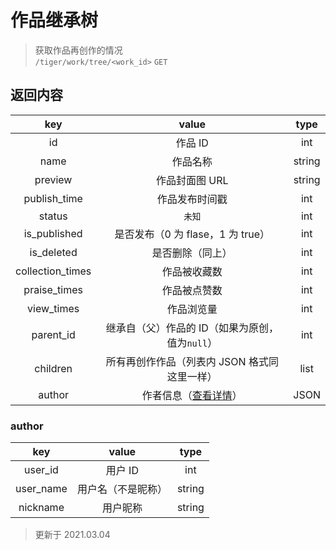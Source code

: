# 作品继承树

> 获取作品再创作的情况  
> `/tiger/work/tree/<work_id>` `GET`

## 返回内容

|       key        |                      value                      |  type  |
| :--------------: | :---------------------------------------------: | :----: |
|        id        |                     作品 ID                     |  int   |
|       name       |                    作品名称                     | string |
|     preview      |                 作品封面图 URL                  | string |
|   publish_time   |                 作品发布时间戳                  |  int   |
|      status      |                     `未知`                      |  int   |
|   is_published   |        是否发布（0 为 flase，1 为 true）        |  int   |
|    is_deleted    |                是否删除（同上）                 |  int   |
| collection_times |                  作品被收藏数                   |  int   |
|   praise_times   |                  作品被点赞数                   |  int   |
|    view_times    |                   作品浏览量                    |  int   |
|    parent_id     | 继承自（父）作品的 ID（如果为原创，值为`null`） |  int   |
|     children     |  所有再创作作品（列表内 JSON 格式同这里一样）   |  list  |
|      author      |         作者信息（[查看详情](#author)）         |  JSON  |

### author

|    key    |       value        |  type  |
| :-------: | :----------------: | :----: |
|  user_id  |      用户 ID       |  int   |
| user_name | 用户名（不是昵称） | string |
| nickname  |      用户昵称      | string |

> 更新于 2021.03.04
